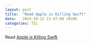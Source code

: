 ```yaml
---
layout: post
title:  "Read Apple is Killing Swift"
date:   2024-10-22 21:47:00 +0200
categories: TIL
---
```

Read [Apple is Killing Swift](https://blog.jacobstechtavern.com/p/apple-is-killing-swift).
